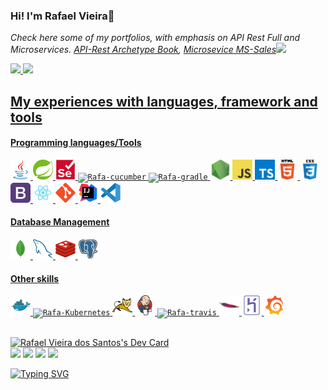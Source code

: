 ### Hi! I'm Rafael Vieira👋

<div>
    <p>
      <em>
	Check here some of my portfolios, with emphasis on API Rest Full and Microservices. <a href="https://github.com/rafaelrok/rest-archetypebook_v2">API-Rest Archetype Book</a>, <a href="https://github.com/rafaelrok/ms-sales">Microsevice MS-Sales</a><img src="https://media.giphy.com/media/WUlplcMpOCEmTGBtBW/giphy.gif" width="30"> 
      </em>
    </p>
</div>

<div style="display: inline">
  <a href="https://github.com/rafaelrok">
  <img height="180em" src="https://github-readme-stats.vercel.app/api?username=rafaelrok&show_icons=true&theme=dracula&include_all_commits=true&count_private=true"/>
  <img height="180em" src="https://github-readme-stats.vercel.app/api/top-langs/?username=rafaelrok&layout=compact&langs_count=7&theme=dracula"/>
</div>

##

<div style="display: inline_block">
<h2>My experiences with languages, framework and tools</h2>
<h4>Programming languages/Tools</h4>
<code><img alt="Rafa-Java" height="32" src="https://raw.githubusercontent.com/devicons/devicon/master/icons/java/java-original.svg"></code>
<code><img alt="Rafa-Spring" height="32" src="https://raw.githubusercontent.com/devicons/devicon/master/icons/spring/spring-original.svg"></code>
<code><img alt="Rafa-Selenium" height="32" src="https://raw.githubusercontent.com/devicons/devicon/master/icons/selenium/selenium-original.svg"></code>
<code><img alt="Rafa-cucumber" height="32" src="https://cdn.jsdelivr.net/gh/devicons/devicon/icons/cucumber/cucumber-plain.svg""></code>
<code><img alt="Rafa-gradle" height="32" src="https://cdn.jsdelivr.net/gh/devicons/devicon/icons/gradle/gradle-plain.svg""></code>
<code><img height="32" src="https://raw.githubusercontent.com/github/explore/80688e429a7d4ef2fca1e82350fe8e3517d3494d/topics/nodejs/nodejs.png" alt="Nodejs"/></code>
<code><img height="32" src="https://raw.githubusercontent.com/github/explore/80688e429a7d4ef2fca1e82350fe8e3517d3494d/topics/javascript/javascript.png" alt="Javascript"/></code>
<code><img height="32" src="https://raw.githubusercontent.com/github/explore/80688e429a7d4ef2fca1e82350fe8e3517d3494d/topics/typescript/typescript.png" alt="Typescript"/></code>
<code><img height="32" src="https://raw.githubusercontent.com/github/explore/80688e429a7d4ef2fca1e82350fe8e3517d3494d/topics/html/html.png" alt="HTML5"/></code>
<code><img height="32" src="https://raw.githubusercontent.com/github/explore/80688e429a7d4ef2fca1e82350fe8e3517d3494d/topics/css/css.png" alt="CSS"/></code>
<code><img height="32" src="https://raw.githubusercontent.com/github/explore/80688e429a7d4ef2fca1e82350fe8e3517d3494d/topics/bootstrap/bootstrap.png" alt="Bootstrap"/></code>
<code><img height="32" src="https://raw.githubusercontent.com/github/explore/80688e429a7d4ef2fca1e82350fe8e3517d3494d/topics/react/react.png" alt="React"/></code>
<code><img alt="Rafa-Git" height="32" src="https://raw.githubusercontent.com/devicons/devicon/master/icons/git/git-original.svg"></code>
<code><img alt="Rafa-intelij" height="32" src="https://raw.githubusercontent.com/devicons/devicon/master/icons/intellij/intellij-original.svg"></code>
<code><img alt="Rafa-vscode" height="32" src="https://raw.githubusercontent.com/devicons/devicon/master/icons/vscode/vscode-original.svg"></code>
<h4>Database Management</h4>
<code><img alt="Rafa-Mongodb" height="32" src="https://raw.githubusercontent.com/devicons/devicon/master/icons/mongodb/mongodb-original.svg"></code>
<code><img alt="Rafa-mysql" height="32" src="https://raw.githubusercontent.com/devicons/devicon/master/icons/mysql/mysql-original.svg"></code>
<code><img alt="Rafa-redis" height="32" src="https://raw.githubusercontent.com/devicons/devicon/master/icons/redis/redis-original.svg"></code>
<code><img alt="Rafa-PostgreSql" height="32" src="https://raw.githubusercontent.com/devicons/devicon/master/icons/postgresql/postgresql-original.svg"></code>  
<h4>Other skills</h4>
<code><img alt="Rafa-Docker" height="32" src="https://raw.githubusercontent.com/devicons/devicon/master/icons/docker/docker-original.svg"></code>
<code><img alt="Rafa-Kubernetes" height="32" src="https://cdn.jsdelivr.net/gh/devicons/devicon/icons/kubernetes/kubernetes-plain.svg"></code>
<code><img alt="Rafa-tomcat" height="32" src="https://raw.githubusercontent.com/devicons/devicon/master/icons/tomcat/tomcat-original.svg"></code>
<code><img alt="Rafa-jenkins" height="32" src="https://raw.githubusercontent.com/devicons/devicon/master/icons/jenkins/jenkins-original.svg"></code>
<code><img alt="Rafa-travis" height="32" src="https://cdn.jsdelivr.net/gh/devicons/devicon/icons/travis/travis-plain.svg"/></code>
<code><img alt="Rafa-apache" height="32" src="https://raw.githubusercontent.com/devicons/devicon/master/icons/apache/apache-original.svg"></code>
<code><img alt="Rafa-Heroku" height="32" src="https://raw.githubusercontent.com/devicons/devicon/master/icons/heroku/heroku-original.svg"></code>
<code><img alt="Rafa-grafana" height="32" src="https://raw.githubusercontent.com/devicons/devicon/master/icons/grafana/grafana-original.svg"></code>
</div>

##
<div style="display: inline_block"> 
<div>
<a href="https://app.daily.dev/rafaelvs"><img src="https://api.daily.dev/devcards/95efc1f0cdf5461b89a1e1767beb1929.png?r=iaz" width="300" alt="Rafael Vieira dos Santos's Dev Card"/></a>
</div>
  <a href="https://www.instagram.com/raaffa_vieira/" target="_blank"><img src="https://img.shields.io/badge/-Instagram-%23E4405F?style=for-the-badge&logo=instagram&logoColor=white" target="_blank"></a>
  <a href="https://discord.com/channels/@me" target="_blank"><img src="https://img.shields.io/badge/Discord-7289DA?style=for-the-badge&logo=discord&logoColor=white" target="_blank"></a> 
  <a href = "mailto:rafaelrok25@gmail.com"><img src="https://img.shields.io/badge/-Gmail-%23333?style=for-the-badge&logo=gmail&logoColor=white" target="_blank"></a>
  <a href="https://www.linkedin.com/in/rafael-vieira-dos-santos-7a1842201/" target="_blank"><img src="https://img.shields.io/badge/-LinkedIn-%230077B5?style=for-the-badge&logo=linkedin&logoColor=white" target="_blank"></a> 
 
  [![Typing SVG](https://readme-typing-svg.herokuapp.com?color=009208&size=33&center=true&vCenter=true&width=840&height=80&lines=Staying+focused+and+dedication;is+the+vision+for+a+bright+future)](https://git.io/typing-svg)
 
</div>

